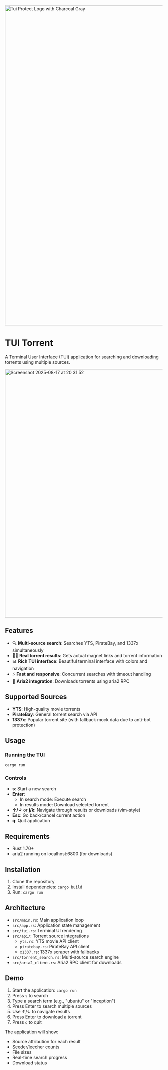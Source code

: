 <img width="1024" height="1024" alt="Tui Protect Logo with Charcoal Gray" src="https://github.com/user-attachments/assets/7ce12aa5-f15e-42cd-a94f-2719d1e4a2d8" />

# TUI Torrent

A Terminal User Interface (TUI) application for searching and downloading torrents using multiple sources.

<img width="1490" height="795" alt="Screenshot 2025-08-17 at 20 31 52" src="https://github.com/user-attachments/assets/e1ff6774-a909-4682-afbc-c3dddb003bf2" />


## Features

- 🔍 **Multi-source search**: Searches YTS, PirateBay, and 1337x simultaneously
- 🏴‍☠️ **Real torrent results**: Gets actual magnet links and torrent information
- 📊 **Rich TUI interface**: Beautiful terminal interface with colors and navigation
- ⚡ **Fast and responsive**: Concurrent searches with timeout handling
- 🔄 **Aria2 integration**: Downloads torrents using aria2 RPC

## Supported Sources

- **YTS**: High-quality movie torrents
- **PirateBay**: General torrent search via API
- **1337x**: Popular torrent site (with fallback mock data due to anti-bot protection)

## Usage

### Running the TUI

```bash
cargo run
```

### Controls

- **s**: Start a new search
- **Enter**:
  - In search mode: Execute search
  - In results mode: Download selected torrent
- **↑/↓** or **j/k**: Navigate through results or downloads (vim-style)
- **Esc**: Go back/cancel current action
- **q**: Quit application



## Requirements

- Rust 1.70+
- aria2 running on localhost:6800 (for downloads)

## Installation

1. Clone the repository
2. Install dependencies: `cargo build`
3. Run: `cargo run`

## Architecture

- `src/main.rs`: Main application loop
- `src/app.rs`: Application state management
- `src/tui.rs`: Terminal UI rendering
- `src/api/`: Torrent source integrations
  - `yts.rs`: YTS movie API client
  - `piratebay.rs`: PirateBay API client
  - `x1337.rs`: 1337x scraper with fallbacks
- `src/torrent_search.rs`: Multi-source search engine
- `src/aria2_client.rs`: Aria2 RPC client for downloads

## Demo

1. Start the application: `cargo run`
2. Press `s` to search
3. Type a search term (e.g., "ubuntu" or "inception")
4. Press Enter to search multiple sources
5. Use ↑/↓ to navigate results
6. Press Enter to download a torrent
7. Press `q` to quit

The application will show:

- Source attribution for each result
- Seeder/leecher counts
- File sizes
- Real-time search progress
- Download status
